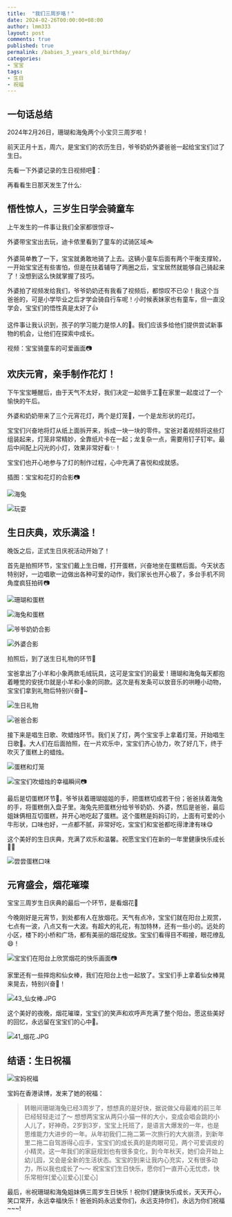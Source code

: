 ```yaml
---
title:  "我们三周岁咯！"
date: 2024-02-26T00:00:00+08:00
author: lmm333
layout: post
comments: true
published: true
permalink: /babies_3_years_old_birthday/
categories:
- 宝宝
tags:
- 生日
- 祝福
---
```


## 一句话总结
2024年2月26日，珊瑚和海兔两个小宝贝三周岁啦！

前天正月十五，周六，是宝宝们的农历生日，爷爷奶奶外婆爸爸一起给宝宝们过了生日。

先看一下外婆记录的生日视频吧👶：


再看看生日那天发生了什么:

## 悟性惊人，三岁生日学会骑童车

上午发生的一件事让我们全家都很惊讶~

外婆带宝宝出去玩，迪卡侬里看到了童车的试骑区域🚲

外婆简单教了一下，宝宝就勇敢地骑了上去。这辆小童车后面有两个平衡支撑轮，一开始宝宝还有些害怕，但是在扶着辅导了两圈之后，宝宝居然就能够自己骑起来了！没想到这么快就掌握了技巧。

外婆拍了视频发给我们，爷爷奶奶还有我看了视频后，都惊叹不已😲！我这个当爸爸的，可是小学毕业之后才学会骑自行车呢！小时候表妹家也有童车，但一直没学会，宝宝们的悟性真是太好了👍

这件事让我认识到，孩子的学习能力是惊人的👏。我们应该多给他们提供尝试新事物的机会，让他们在探索中成长。

视频：宝宝骑童车的可爱画面📷 

## 欢庆元宵，亲手制作花灯！

下午宝宝睡醒后，由于天气不太好，我们决定一起做手工👐在家里一起度过了一个愉快的午后。

外婆和奶奶带来了三个元宵花灯，两个是灯笼🏮，一个是龙形状的花灯。

宝宝们兴奋地将灯从纸上面拆开来，拆成一块一块的零件。宝爸对着视频将这些灯组装起来，灯笼非常精妙，全靠纸片卡在一起；龙复杂一点，需要用钉子钉牢。最后中间配上闪光的小灯，效果非常好看✨！

宝宝们也开心地参与了灯的制作过程，心中充满了喜悦和成就感。

插图：宝宝和花灯的合影📷

![海兔](..%2Fimages%2F2024-02-24-babies_3_years_old_birthday%2F22_%E7%81%AF_%E6%B5%B7%E5%85%94.JPG)

![玩耍](..%2Fimages%2F2024-02-24-babies_3_years_old_birthday%2F23_%E7%81%AF.jpg)

##  生日庆典，欢乐满溢！

晚饭之后，正式生日庆祝活动开始了！

首先是拍照环节，宝宝们戴上生日帽，打开蛋糕，兴奋地坐在蛋糕后面。今天状态特别好，一边唱歌一边做出各种可爱的动作，我们家长也开心极了，多台手机不同角度疯狂拍砖📷

![珊瑚和蛋糕](..%2Fimages%2F2024-02-24-babies_3_years_old_birthday%2F35_cake_hailey.JPG)

![海兔和蛋糕](..%2Fimages%2F2024-02-24-babies_3_years_old_birthday%2F36_cake_molly.JPG)

![爷爷奶奶合影](..%2Fimages%2F2024-02-24-babies_3_years_old_birthday%2F30_grandpa_hug.JPG)

![外婆合影](..%2Fimages%2F2024-02-24-babies_3_years_old_birthday%2F32_grandma.JPG)

拍照后，到了送生日礼物的环节🎁

宝爸拿出了小羊和小象两款毛绒玩具，这可是宝宝们的最爱！珊瑚和海兔每天都抱着睡觉的安抚巾就是小羊和小象的同款。这次是有发条可以放音乐的哄睡小动物，宝宝们拿到礼物后特别兴奋🥰~

![生日礼物](..%2Fimages%2F2024-02-24-babies_3_years_old_birthday%2F34_gift.JPG)

![爸爸合影](..%2Fimages%2F2024-02-24-babies_3_years_old_birthday%2F33_daddy.JPG)

接下来是唱生日歌、吹蜡烛环节。我们关了灯，两个宝宝手上拿着灯笼，开始唱生日歌🎵。大人们在后面拍照，在一片欢乐中，宝宝们齐心协力，吹了好几下，终于吹灭了蛋糕上的蜡烛。

![蛋糕和灯笼](..%2Fimages%2F2024-02-24-babies_3_years_old_birthday%2F39_baby_with_lantern_and_cake.JPG)

![宝宝们吹蜡烛的幸福瞬间📷](..%2Fimages%2F2024-02-24-babies_3_years_old_birthday%2F38_%E5%90%B9%E8%9C%A1%E7%83%9B.JPG)

最后是切蛋糕环节🎂。爷爷扶着珊瑚姐姐的手，把蛋糕切成若干份；爸爸扶着海兔的手，将蛋糕倒入盘子里。海兔先把蛋糕分给爷爷奶奶、外婆，然后是爸爸，最后姐妹俩相互切蛋糕，并开心地吃起了蛋糕。这个蛋糕是妈妈订的，上面有可爱的小牛形状，口味也好，一点都不腻，非常好吃，宝宝们和宝爸都吃得津津有味😋

这个美好的生日庆典，充满了欢乐和温馨。祝愿宝宝们在新的一年里健康快乐成长💪💪

![尝尝蛋糕口味](..%2Fimages%2F2024-02-24-babies_3_years_old_birthday%2F37_cake_taste.JPG)

## 元宵盛会，烟花璀璨

宝宝三周岁生日庆典的最后一个环节，是看烟花🎇

今晚刚好是元宵节，到处都有人在放烟花。天气有点冷，宝宝们就在阳台上观赏，七点有一波，八点又有一大波。有超大的礼花，有加特林，还有一些小的。远处的小区，楼下的小桥和广场，都有美丽的烟花绽放。宝宝们看得目不暇接，眼花缭乱😄！

![宝宝们在阳台上欣赏烟花的快乐画面📷](..%2Fimages%2F2024-02-24-babies_3_years_old_birthday%2F42_%E7%83%9F%E8%8A%B1.JPG)

家里还有一些摔炮和仙女棒，我们在阳台上也一起放了。宝宝们手上拿着仙女棒晃来晃去，特别兴奋🎉！

![43_仙女棒.JPG](..%2Fimages%2F2024-02-24-babies_3_years_old_birthday%2F43_%E4%BB%99%E5%A5%B3%E6%A3%92.JPG)

这个美好的夜晚，烟花璀璨，宝宝们的笑声和欢呼声充满了整个阳台。愿这些美好的回忆，永远留在宝宝们的心中💖。

![41_烟花.JPG](..%2Fimages%2F2024-02-24-babies_3_years_old_birthday%2F41_%E7%83%9F%E8%8A%B1.JPG)

## 结语：生日祝福

![宝妈祝福](..%2Fimages%2F2024-02-24-babies_3_years_old_birthday%2F51_mommy.JPG)

宝妈在香港读博，发来了她的祝福：

> 转眼间珊瑚海兔已经3周岁了，想想真的是好快，据说做父母最难的前三年已经轻轻走过了～ 想想两宝宝从两只小猫一样的大小，变成会唱会跳的小人儿了，好神奇。2岁到3岁，宝宝上托班了，是语言大爆发的一年，也是思维能力大进步的一年。从年初我们二拖二第一次旅行的大大崩溃，到新年里二拖二自驾游得心应手，宝宝们的成长真的是肉眼可见，两个可爱调皮的小精灵。这一年我们的家庭规划也有很多变化，到今年秋天，她们会开始上幼儿园，又会是全新的生活状态。宝宝的到来让我内心充实，又有很多动力，所以我也成长了～～ 祝宝宝们生日快乐，愿你们一直开心无忧虑，快乐常相伴[爱心][爱心][爱心]

最后，㊗️祝珊瑚和海兔姐妹俩三周岁生日快乐！祝你们健康快乐成长，天天开心，笑口常开，永远幸福快乐！爸爸妈妈永远爱你们，永远支持你们，永远为你们祝福~~~!
